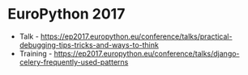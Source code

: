 # EuroPython 2017

* Talk - <https://ep2017.europython.eu/conference/talks/practical-debugging-tips-tricks-and-ways-to-think> 
* Training - <https://ep2017.europython.eu/conference/talks/django-celery-frequently-used-patterns>
